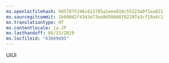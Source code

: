 ```yaml
---
ms.openlocfilehash: 9d57875196c613785a1eee010c55223a0f1aa821
ms.sourcegitcommit: 1bb00d2f4343e73ae8d58668f02297a3cf10a4c1
ms.translationtype: HT
ms.contentlocale: ja-JP
ms.lasthandoff: 06/15/2019
ms.locfileid: "63869695"
---
```

<span data-ttu-id="6e8b9-101">UI</span><span class="sxs-lookup"><span data-stu-id="6e8b9-101">UI</span></span>